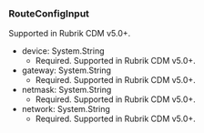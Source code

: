 ### RouteConfigInput
Supported in Rubrik CDM v5.0+.

- device: System.String
  - Required. Supported in Rubrik CDM v5.0+.
- gateway: System.String
  - Required. Supported in Rubrik CDM v5.0+.
- netmask: System.String
  - Required. Supported in Rubrik CDM v5.0+.
- network: System.String
  - Required. Supported in Rubrik CDM v5.0+.
